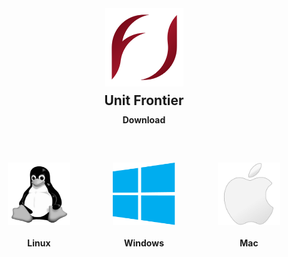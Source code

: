 <div id="download-grid">
    <div class="frontier-logo">
        <img src="assets/img/frontier-logo.png" width="125" />
    </div>
    <h4 class="download"> Download </h4>
    <h2 id="fontier_title" class="title">Unit Frontier</h2>
    <a class="linux link link-grid link-disabled" disabled><img class="link-logo" alt="for linux" src="/assets/img/linux.svg"/> <h4 class="link-name">Linux</h4></a>
    <a class="win link link-grid" onclick="download_windows()"><img class="link-logo" alt="for windows" src="/assets/img/win.svg"/> <h4 class="link-name">Windows</h4> </a>
    <a class="mac link link-grid link-disabled" disabled><img class="link-logo" alt="for mac" src="/assets/img/mac.svg"/>
    <h4 class="link-name">Mac</h4> </a>
</div>

<script>
async function setDownloadUrls() {
    const url = "https://api.github.com/repos/cryon-io/Unit-Frontier/releases/latest";
    const latest = await axios.get(url);
    if (latest && latest.data) {
        const data = latest.data;
        document.getElementById("fontier_title").innerText += ` v${data.tag_name}`
        //console.log(data.assets);
        for (const asset of data.assets) {
            if (asset && asset.name.match(/Unit\.Frontier.*/)) {
                window.frontier_windows_url = asset.browser_download_url;

                break;
            }
        }
    }
}
setDownloadUrls();

window.download_windows = async function() {
    window.open(window.frontier_windows_url, '_blank')
}
</script>

<style>
#download-grid {
    display: grid;
    grid-template-columns: 1fr 1fr 1fr;
    grid-row-gap: 10px;
    grid-template-rows: auto;
    grid-template-areas: "logo logo logo" "none1 title none2" "none1 download none2" "linux win mac"
}
@media only screen and (max-width: 767px) {
  #download-grid {
    grid-template-columns: 1fr;
    grid-template-areas: "logo" "title" "download" "win" "linux" "mac"
}
}


.title {
    grid-area: title;
    text-align: center;
    margin-top: 0px !important;
    margin-bottom: 0px !important;
}

.download {
    grid-area: download;
    text-align: center;
    margin-top: 0px !important;
    margin-bottom: 50px !important;
}

.link-logo {
    width: 100px;
    height: 100px;
    display: flex;
    justify-self: center;
}
.link-name {
    display: flex;
    justify-self: center;
}

.link {
    text-decoration: none;
}

.link:hover{ 
    text-decoration: underline;
    cursor: pointer;
}

.link-disabled {
    filter: grayscale(100%);
    text-decoration: none !important;
    cursor: not-allowed !important;
}

.link-grid {
    display: grid;
    grid-template-columns: 1fr;
    grid-template-rows: auto auto;
}

.win {
    grid-area: win;
}


.linux {
    grid-area: linux;
}
.mac {
    grid-area: mac;
}

.frontier-logo {
    grid-area: logo;
    display: flex; 
    align-items: center; 
    justify-content:center
}
</style>